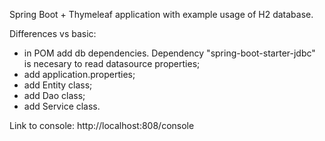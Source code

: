 Spring Boot + Thymeleaf application with example usage of H2 database.

Differences vs basic:
- in POM add db dependencies. Dependency "spring-boot-starter-jdbc" is necesary to read datasource properties;
- add application.properties;
- add Entity class;
- add Dao class;
- add Service class. 

Link to console:
http://localhost:808/console